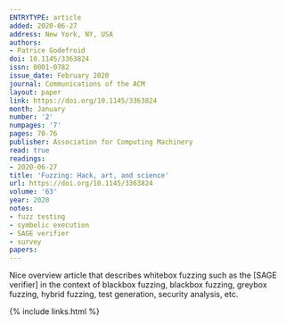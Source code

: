 ```yaml
---
ENTRYTYPE: article
added: 2020-06-27
address: New York, NY, USA
authors:
- Patrice Godefroid
doi: 10.1145/3363824
issn: 0001-0782
issue_date: February 2020
journal: Communications of the ACM
layout: paper
link: https://doi.org/10.1145/3363824
month: January
number: '2'
numpages: '7'
pages: 70-76
publisher: Association for Computing Machinery
read: true
readings:
- 2020-06-27
title: 'Fuzzing: Hack, art, and science'
url: https://doi.org/10.1145/3363824
volume: '63'
year: 2020
notes:
- fuzz testing
- symbolic execution
- SAGE verifier
- survey
papers:
---
```


Nice overview article that describes whitebox fuzzing such as the [SAGE
verifier] in the context of blackbox fuzzing, blackbox fuzzing, greybox
fuzzing, hybrid fuzzing, test generation, security analysis, etc.

{% include links.html %}
